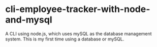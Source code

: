 # cli-employee-tracker-with-node-and-mysql
A CLI using node.js, which uses mySQL as the database management system. This is my first time using a database or mySQL.
